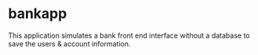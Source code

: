 # bankapp
This application simulates a bank front end interface without a database to save the users & account information.
